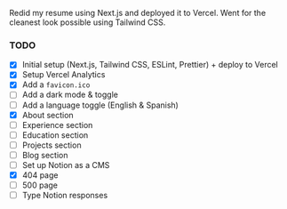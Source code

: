 Redid my resume using Next.js and deployed it to Vercel. Went for the cleanest look possible using Tailwind CSS.

### TODO

- [x] Initial setup (Next.js, Tailwind CSS, ESLint, Prettier) + deploy to Vercel
- [x] Setup Vercel Analytics
- [x] Add a `favicon.ico`
- [ ] Add a dark mode & toggle
- [ ] Add a language toggle (English & Spanish)
- [x] About section
- [ ] Experience section
- [ ] Education section
- [ ] Projects section
- [ ] Blog section
- [ ] Set up Notion as a CMS
- [x] 404 page
- [ ] 500 page
- [ ] Type Notion responses
